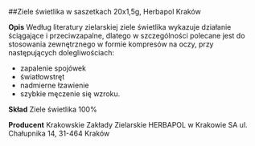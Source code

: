 ##Ziele świetlika w saszetkach 20x1,5g, Herbapol Kraków

**Opis** Według literatury zielarskiej ziele świetlika wykazuje działanie ściągające i przeciwzapalne, dlatego w szczególności polecane jest do stosowania zewnętrznego w formie kompresów na oczy, przy następujących dolegliwościach:
- zapalenie spojówek
- światłowstręt
- nadmierne łzawienie
- szybkie męczenie się wzroku.
  
**Skład** Ziele świetlika 100%

**Producent** Krakowskie Zakłady Zielarskie HERBAPOL w Krakowie SA
ul. Chałupnika 14, 31-464 Kraków